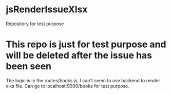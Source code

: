 # jsRenderIssueXlsx
Repository for test purpose
# This repo is just for test purpose and will be deleted after the issue has been seen 
The logic is in the routes/books.js, I can't seem to use backend to render xlxs file. Can go to localhost:9000/books for test purpose.
